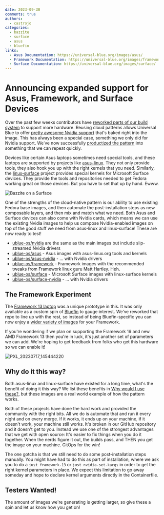 ```yaml
---
date: 2023-09-30
comments: true
authors: 
  - castrojo
categories:
  - bazzite
  - surface
  - asus
  - bluefin
links:
  - Asus Documentation: https://universal-blue.org/images/asus/
  - Framework Documentation: https://universal-blue.org/images/framework/
  - Surface Documentation: https://universal-blue.org/images/surface/
---
```

# Announcing expanded support for Asus, Framework, and Surface Devices

Over the past few weeks contributors have [reworked parts of our build system](https://github.com/ublue-os/main/issues/356) to  support more hardware. Reusing cloud patterns allows Universal Blue to offer [pretty awesome Nvidia support](/images/nvidia/) that's baked right into the image. This has always been a special case, something we only did for Nvidia support. We've now successfully [productized the pattern](https://youtu.be/cHZl2naX1Xk?si=QUdVeUOHIHZjMiZq&t=281) into something that we can repeat quickly.

Devices like certain Asus laptops sometimes need special tools, and these laptops are supported by projects like [asus-linux](https://asus-linux.org/). They not only provide tools, they also hook you up with the right kernels that you need. Similarly, the [linux-surface](https://github.com/linux-surface/linux-surface) project provides special kernels for Microsoft Surface devices. They provide the tools and repositories needed to get Fedora working great on those devices. But you have to set that up by hand. Ewww. 

![Bazzite on a Surface](https://github.com/ublue-os/website/assets/1264109/f916e5ec-351d-4157-8d8e-6afd4899f08c)

One of the strengths of the cloud-native pattern is our ability to use existing Fedora base images, and then automate the post-installation steps as new composable layers, and then mix and match what we need. Both Asus and Surface devices can also come with Nvidia cards, which means we can use the existing Nvidia images to help us compose Nvidia-enabled images on top of the good stuff we need from asus-linux and linux-surface! These are now ready to test!  

- [ublue-os/nvidia](https://github.com/ublue-os/nvidia) are the same as the main images but include slip-streamed Nvidia drivers
- [ublue-os/asus](https://github.com/ublue-os/asus) - Asus images with asus-linux.org tools and kernels
- [ublue-os/asus-nvidia](https://github.com/ublue-os/asus-nvidia) - ... with Nvidia drivers
- [ublue-os/framework](https://github.com/ublue-os/framework) - Framework images with the recommended tweaks from Framework linux guru Matt Hartley. Heh. 
- [ublue-os/surface](https://github.com/ublue-os/surface) - Microsoft Surface images with linux-surface kernels
- [ublue-os/surface-nvidia](https://github.com/ublue-os/surface-nvidia) - ... with Nvidia drivers

## The Framework Experiment

The [Framework 13 laptop](https://community.frame.work/t/custom-fedora-oci-images-for-framework-laptops/34253?u=jorge_castro) was a unique prototype in this. It was only available as a custom spin of [Bluefin](/images/bluefin) to gauge interest. We've reworked that repo to line up with the rest, so instead of being Bluefin-specific you can now enjoy a [wider variety of images](https://github.com/orgs/ublue-os/packages?repo_name=framework) for your Framework.

If you're wondering if we plan on supporting the Framework 16 and new AMD Framework 13 then you're in luck, it's just another set of parameters we can add. We're hoping to get feedback from folks who get this hardware so we can enable it! 

![PXL_20230717_145444220](https://github.com/ublue-os/website/assets/1264109/b3acde75-6d04-4208-bf0f-bf0b10f02f01)


## Why do it this way?

Both asus-linux and linux-surface have existed for a long time, what's the benefit of doing it this way? We list these benefits in [Why would I use these?](/#why-would-i-use-these), but these images are a real world example of how the pattern works.

Both of these projects have done the hard work and provided the community with the right bits. All we do is automate that and run it every night and on every merge. If it works, it ends up on your machine, if it doesn't work, your machine still works. It's broken in our GitHub repository and it doesn't get to you. Instead we use one of the strongest advantages that we get with open source: It's easier to fix things when you do it together. When the nerds figure it out, the builds pass, and THEN you get the image on your machine. GitOps for the win!

The one gotcha is that we still need to do some post-installation steps manually. You might have had to do this as part of installation, where we ask you to do a `just framework-13` or `just nvidia-set-kargs` in order to get the right kernel parameters in place. We expect this limitation to go away someday and hope to declare kernel arguments directly in the Containerfile. 

## Testers Wanted!

The amount of images we're generating is getting larger, so give these a spin and let us know how you get on! 
